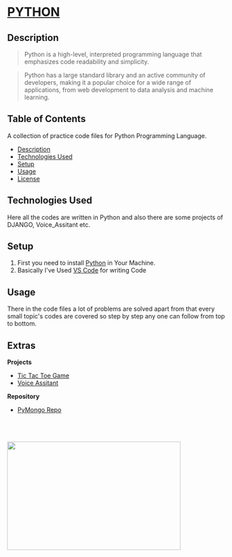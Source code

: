 # **[PYTHON](https://www.python.org/)**

## **Description**

> Python is a high-level, interpreted programming language that emphasizes code readability and simplicity.

> Python has a large standard library and an active community of developers, making it a popular choice for a wide range of applications, from web development to data analysis and machine learning.

## **Table of Contents**

A collection of practice code files for Python Programming Language.

- [Description](#description)
- [Technologies Used](#technologies-used)
- [Setup](#setup)
- [Usage](#usage)
- [License](#license)

## **Technologies Used**

Here all the codes are written in Python and also there are some projects of DJANGO, Voice_Assitant etc.

## **Setup**

1. First you need to install [Python](https://www.python.org/) in Your Machine.
2. Basically I've Used [VS Code](https://code.visualstudio.com/) for writing Code

## **Usage**

There in the code files a lot of problems are solved apart from that every small topic's codes are covered so step by step any one can follow from top to bottom.

## **Extras**

**Projects**

- [Tic Tac Toe Game](https://github.com/anirban-629/Tic_Tac_Toe_Python)
- [Voice Assitant](https://github.com/anirban-629/Python_Voice_Assistant)

**Repository**

- [PyMongo Repo](https://github.com/anirban-629/PyMongo-Repo)

<br>
<br>
<br>

<img src="https://thumbs.dreamstime.com/b/thank-you-message-person-using-laptop-computer-168457246.jpg" width="400" height="250">
